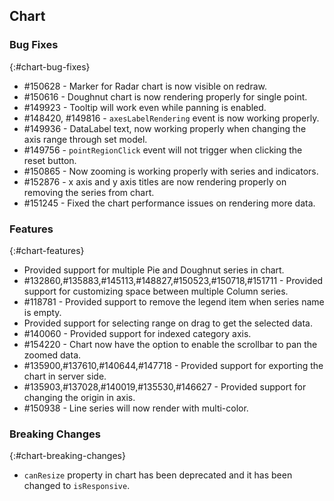 ## Chart

### Bug Fixes
{:#chart-bug-fixes}

* \#150628 - Marker for Radar chart is now visible on redraw.
* \#150616 - Doughnut chart is now rendering properly for single point.
* \#149923 - Tooltip will work even while panning is enabled.
* \#148420, \#149816 - `axesLabelRendering` event is now working properly.
* \#149936 - DataLabel text, now working properly when changing the axis range through set model.
* \#149756 - `pointRegionClick` event will not trigger when clicking the reset button.
* \#150865 - Now zooming is working properly with series and indicators.
* \#152876 - x axis and y axis titles are now rendering properly on removing the series from chart.
* \#151245 - Fixed the chart performance issues on rendering more data.


### Features
{:#chart-features}

* Provided support for multiple Pie and Doughnut series in chart.
* \#132860,\#135883,\#145113,\#148827,\#150523,\#150718,\#151711 - Provided support for customizing space between multiple Column series.
* \#118781 - Provided support to remove the legend item when series name is empty.
* Provided support for selecting range on drag to get the selected data.
* \#140060 - Provided support for indexed category axis. 
* \#154220 - Chart now have the option to enable the scrollbar to pan the zoomed data.
* \#135900,\#137610,\#140644,\#147718 - Provided support for exporting the chart in server side.
* \#135903,\#137028,\#140019,\#135530,\#146627 - Provided support for changing the origin in axis. 
* \#150938 - Line series will now render with multi-color.

### Breaking Changes
{:#chart-breaking-changes}

* `canResize` property in chart has been deprecated and it has been changed to `isResponsive`.